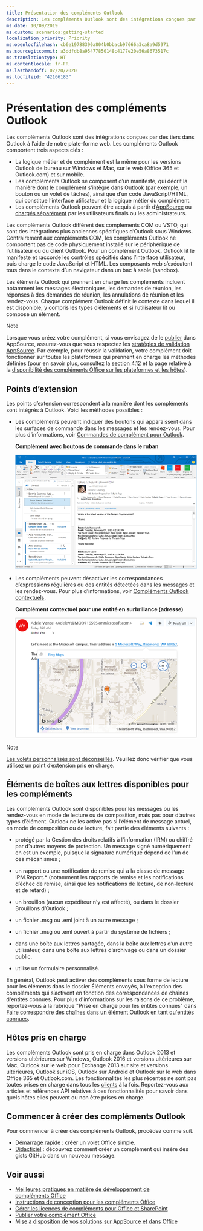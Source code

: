 ```yaml
---
title: Présentation des compléments Outlook
description: Les compléments Outlook sont des intégrations conçues par des tiers dans Outlook à l’aide de notre plate-forme web.
ms.date: 10/09/2019
ms.custom: scenarios:getting-started
localization_priority: Priority
ms.openlocfilehash: cb6e19788390a804b0bbacb97666a3ca8a9d5971
ms.sourcegitcommit: a3ddfdb8a95477850148c4177e20e56a8673517c
ms.translationtype: HT
ms.contentlocale: fr-FR
ms.lasthandoff: 02/20/2020
ms.locfileid: "42166183"
---
```

# <a name="outlook-add-ins-overview"></a>Présentation des compléments Outlook

Les compléments Outlook sont des intégrations conçues par des tiers dans Outlook à l’aide de notre plate-forme web. Les compléments Outlook comportent trois aspects clés :

- La logique métier et de complément est la même pour les versions Outlook de bureau sur Windows et Mac, sur le web (Office 365 et Outlook.com) et sur mobile.
- Les compléments Outlook se composent d’un manifeste, qui décrit la manière dont le complément s’intègre dans Outlook (par exemple, un bouton ou un volet de tâches), ainsi que d’un code JavaScript/HTML, qui constitue l’interface utilisateur et la logique métier du complément.
- Les compléments Outlook peuvent être acquis à partir d’[AppSource](https://appsource.microsoft.com) ou [chargés séparément](sideload-outlook-add-ins-for-testing.md) par les utilisateurs finals ou les administrateurs.

Les compléments Outlook diffèrent des compléments COM ou VSTO, qui sont des intégrations plus anciennes spécifiques d’Outlook sous Windows. Contrairement aux compléments COM, les compléments Outlook ne comportent pas de code physiquement installé sur le périphérique de l’utilisateur ou du client Outlook. Pour un complément Outlook, Outlook lit le manifeste et raccorde les contrôles spécifiés dans l’interface utilisateur, puis charge le code JavaScript et HTML. Les composants web s’exécutent tous dans le contexte d’un navigateur dans un bac à sable (sandbox).

Les éléments Outlook qui prennent en charge les compléments incluent notamment les messages électroniques, les demandes de réunion, les réponses à des demandes de réunion, les annulations de réunion et les rendez-vous. Chaque complément Outlook définit le contexte dans lequel il est disponible, y compris les types d’éléments et si l’utilisateur lit ou compose un élément.

> [!NOTE]
> Lorsque vous créez votre complément, si vous envisagez de le [publier](../publish/publish.md) dans AppSource, assurez-vous que vous respectez les [stratégies de validation AppSource](/office/dev/store/validation-policies). Par exemple, pour réussir la validation, votre complément doit fonctionner sur toutes les plateformes qui prennent en charge les méthodes définies (pour en savoir plus, consultez la [section 4.12](/office/dev/store/validation-policies#4-apps-and-add-ins-behave-predictably) et la page relative à la [disponibilité des compléments Office sur les plateformes et les hôtes](../overview/office-add-in-availability.md)).

## <a name="extension-points"></a>Points d’extension

Les points d’extension correspondent à la manière dont les compléments sont intégrés à Outlook. Voici les méthodes possibles :

- Les compléments peuvent indiquer des boutons qui apparaissent dans les surfaces de commande dans les messages et les rendez-vous. Pour plus d’informations, voir [Commandes de complément pour Outlook](add-in-commands-for-outlook.md).

    **Complément avec boutons de commande dans le ruban**

    ![Forme sans interface utilisateur de commande de complément](../images/uiless-command-shape.png)

- Les compléments peuvent désactiver les correspondances d’expressions régulières ou des entités détectées dans les messages et les rendez-vous. Pour plus d’informations, voir [Compléments Outlook contextuels](contextual-outlook-add-ins.md).

    **Complément contextuel pour une entité en surbrillance (adresse)**

    ![Présente une application contextuelle dans une carte](../images/outlook-detected-entity-card.png)


> [!NOTE]
> [Les volets personnalisés sont déconseillés](https://developer.microsoft.com/outlook/blogs/make-your-add-ins-available-in-the-office-ribbon/). Veuillez donc vérifier que vous utilisez un point d’extension pris en charge.

## <a name="mailbox-items-available-to-add-ins"></a>Éléments de boîtes aux lettres disponibles pour les compléments

Les compléments Outlook sont disponibles pour les messages ou les rendez-vous en mode de lecture ou de composition, mais pas pour d’autres types d’élément. Outlook ne les active pas si l’élément de message actuel, en mode de composition ou de lecture, fait partie des éléments suivants :

- protégé par la Gestion des droits relatifs à l’information (IRM) ou chiffré par d’autres moyens de protection. Un message signé numériquement en est un exemple, puisque la signature numérique dépend de l’un de ces mécanismes ;

- un rapport ou une notification de remise qui a la classe de message IPM.Report.* (notamment les rapports de remise et les notifications d’échec de remise, ainsi que les notifications de lecture, de non-lecture et de retard) ;

- un brouillon (aucun expéditeur n’y est affecté), ou dans le dossier Brouillons d’Outlook ;

- un fichier .msg ou .eml joint à un autre message ;

- un fichier .msg ou .eml ouvert à partir du système de fichiers ;

- dans une boîte aux lettres partagée, dans la boîte aux lettres d’un autre utilisateur, dans une boîte aux lettres d’archivage ou dans un dossier public.

- utilise un formulaire personnalisé.

En général, Outlook peut activer des compléments sous forme de lecture pour les éléments dans le dossier Éléments envoyés, à l'exception des compléments qui s’activent en fonction des correspondances de chaînes d'entités connues. Pour plus d'informations sur les raisons de ce problème, reportez-vous à la rubrique "Prise en charge pour les entités connues" dans [Faire correspondre des chaînes dans un élément Outlook en tant qu'entités connues](match-strings-in-an-item-as-well-known-entities.md).

## <a name="supported-hosts"></a>Hôtes pris en charge

Les compléments Outlook sont pris en charge dans Outlook 2013 et versions ultérieures sur Windows, Outlook 2016 et versions ultérieures sur Mac, Outlook sur le web pour Exchange 2013 sur site et versions ultérieures, Outlook sur iOS, Outlook sur Android et Outlook sur le web dans Office 365 et Outlook.com. Les fonctionnalités les plus récentes ne sont pas toutes prises en charge dans tous les [clients](../reference/requirement-sets/outlook-api-requirement-sets.md#requirement-sets-supported-by-exchange-servers-and-outlook-clients) à la fois. Reportez-vous aux articles et références API relatives à ces fonctionnalités pour savoir dans quels hôtes elles peuvent ou non être prises en charge.


## <a name="get-started-building-outlook-add-ins"></a>Commencer à créer des compléments Outlook

Pour commencer à créer des compléments Outlook, procédez comme suit.

- [Démarrage rapide](../quickstarts/outlook-quickstart.md) : créer un volet Office simple.
- [Didacticiel](../tutorials/outlook-tutorial.md) : découvrez comment créer un complément qui insère des gists GitHub dans un nouveau message.


## <a name="see-also"></a>Voir aussi

- [Meilleures pratiques en matière de développement de compléments Office](../concepts/add-in-development-best-practices.md)
- [Instructions de conception pour les compléments Office](../design/add-in-design.md)
- [Gérer les licences de compléments pour Office et SharePoint](/office/dev/store/license-your-add-ins)
- [Publier votre complément Office](../publish/publish.md)
- [Mise à disposition de vos solutions sur AppSource et dans Office](/office/dev/store/submit-to-the-office-store)
